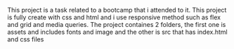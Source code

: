 This project is a task related to a bootcamp that i attended to it.
This project is fully create with css and html and i use responsive method such as flex and grid and media queries.
The project containes 2 folders, the first one is assets and includes fonts and image and the other is src that has index.html and css files
